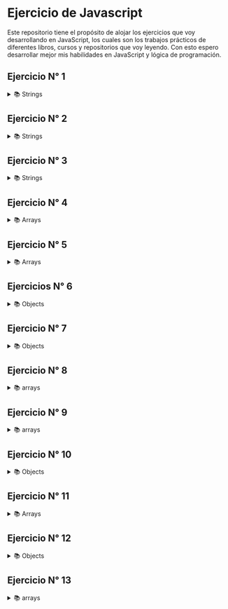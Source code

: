 # Ejercicio de Javascript

Este repositorio tiene el propósito de alojar los ejercicios que voy desarrollando en JavaScript, los cuales son los 
trabajos prácticos de diferentes libros, cursos y repositorios que voy leyendo.
Con esto espero desarrollar mejor mis habilidades en JavaScript y lógica de programación.

## Ejercicio N° 1

<details>
<summary>📚 Strings</summary>

Crear una variable que reciba un string y retorne la misma, pero agregando después de cada carácter su índice correspondiente. 
Es decir, que retorne el mismo string transformado de la siguiente forma.

```
    En el indice 0 posición 1 es igual a la letra C
    En el indice 1 posición 2 es igual a la letra a
    En el indice 2 posición 3 es igual a la letra r
    En el indice 3 posición 4 es igual a la letra l
    En el indice 4 posición 5 es igual a la letra o
    En el indice 5 posición 6 es igual a la letra s
```

</details>

## Ejercicio N° 2

<details>
<summary>📚 Strings</summary>

Escriba una función que reciba dos parámetros del tipo string. La función deberá retornar la cantidad de apariciones 
que tiene el segundo parámetro en el primer parámetro.

```js
console.log(contarOcurrencias("sarasa" "a")); // imprime 3
console.log(contarOcurrencias("sarasa" "z")); // imprime 0
```

</details>

## Ejercicio N° 3

<details>
<summary>📚 Strings</summary>
hacer una función que reciba un string y retorne el mismo string pero agregando después de cada carácter su indice. 
Es decir, que retorne el mismo string de la siguiente forma:

```js
console.log(agregarIndice("kawabonga")); // imprime "k0a1w2a3b4o5n6g7a8"
console.log(agregarIndice("casa")); // imprime "c0a1s2a3"
```

</details>

## Ejercicio N° 4

<details>
<summary>📚  Arrays</summary>

Hacer una función que reciba un array de string y retorne un string igual a la concatenación de todos sus elementos


```js
console.log(concatenar([ 's', 'a', 'r', 'a', 's', 'a' ])) // imprime "sarasa"
console.log(concatenar([ 'h', 'o', 'l', 'a' ])) // imprime "hola"
```

</details>

## Ejercicio N° 5

<details>
<summary>📚 Arrays</summary>

Hacer una función que reciba un array y retorne otro array con la misma cantidad de elementos, pero que cada elemento 
sea el tipo de dato del array original.

```js
console.log(transformarATipos([1, "casa", {}])); // imprime ["number", "string", "object"]
console.log(transformarATipos([function(){}, true])); // imprime ["function", "boolean"]
```
</details>

## Ejercicios N° 6

<details>
<summary>📚 Objects</summary>

Hacer una función que reciba un objeto y retorne un array con todos los valores de sus propiedades como elementos.

```js
console.log(aArrayDeValores({a: 1, b: "z", c: 3})); // imprime [1, "z", 3]
console.log(aArrayDeValores({a: "f", b: true})); // imprime ["f", true]

```

</details>

## Ejercicio N° 7

<details>
<summary>📚 Objects</summary>

Hacer una función que reciba un objeto el cual posee propiedades con valores de string como resultado de la 
concatenación de todos los valores de las propiedades del objeto. 

```js
console.log(concatenarObj({a: "h", b: "o", c: "l", d: "a"})) // imprime "hola"
console.log(concatenarObj({z: "sa", x: "ra", y: "sa"})) // imprime "sarasa"

```

</details>

## Ejercicio N° 8

<details>
<summary>📚 arrays</summary>

Hacer una función que reciba un array de palabras(strings) que retorne un array con la cantidad de vocales de cada palabra.

```js
console.log(contarVocales(["follow", "the", "white", "rabbit"])) // imprime [2, 1, 2, 2]
console.log(contarVocales(["Sigueme", "el", "Blanco", "Conejo"])) // imprime [4, 1, 2, 3]

```
El resultado o salida es el conteo de las vocales por cada string en el array de strings

</details>

## Ejercicio N° 9

<details>
<summary>📚 arrays</summary>

Crear una función que replique el funcionamiento de [Array reverse](https://developer.mozilla.org/en-US/docs/Web/JavaScript/Reference/Global_Objects/Array/reverse), o dicho de otra manera, codificar una función que reciba como parámetro un array, e invierta
el orden de los elementos.

```sh
> let myArray = ["abc", "def", "ghi", "jkl"];
undefined
> reverse(myArray);
true
> console.log(myArray);
['jkl', 'ghi', 'def', 'abc']
undefined
> reverse("esto no es un array");
false
> 
```

Tener en cuenta que si bien al invocar esta función se obtiene un resultado similar que al aplicar .reverse(), 
ademas se pide una funcionalidad adicional:
* retornar **true**: en el caso que el parámetro especificado sea un Array
* retornar **false**: en el caso que el parámetro especificado NO sea un Array.

</details>

## Ejercicio N° 10
<details>
<summary>📚 Objects</summary>

#### Parte 1

<details>

Escribir una función que reciba un objeto como primer parámetro _obj_ y un array _filtros_ de _strings_ como segundo 
parámetro. Dado un objeto particular, la función **filtrarKeys** deberá retornar una lista de las propiedades 
( es decir, una lista de keys) que contenga alguno de los elementos del array _filtros_ en su nombre. Es decir, 
debería comportarse de la siguiente manera:

```sh
filtrarKeys({ "a":1, "b":2, "c":3 }, ["a"])
["a"]
```

</details>

#### Parte 2
<details>

Agregar a la función **filtrarKeys** un tercer parámetro opcional que indique si se desea filtrar por inclusion 
o exclusion. Por defecto, es decir si ningún parámetro es especificado, la función deberá filtrar por inclusion.

```sh
filtrarKeys({ "a":1, "b":2, "c":3 }, ["a", "c"], true)
["b"]
filtrarKeys({ "a":1, "b":2, "c":3 }, ["a", "b", "c"], true)
[]
filtrarKeys({ "a":1, "b":2, "c":3 }, ["c"], true)
["a", "b"]
filtrarKeys({ "a":1, "b":2, "c":3 }, ["c"])
["c"]
```
</details>

##### Recursos

* [Working with objects](https://developer.mozilla.org/en-US/docs/Web/JavaScript/Guide/Working_with_Objects)
* [Object.keys](https://developer.mozilla.org/en-US/docs/Web/JavaScript/Reference/Global_Objects/Object/keys)
* [Objetos y sus keys](https://gist.github.com/a0viedo/57e0ffcc00cb5e5abc23)

</details>

## Ejercicio N° 11

<details>
<summary>📚 Arrays</summary>

Escribir una función _invertirYConcatenarArrays_ que reciba dos arrays, arr1 y arr2. Debe retornar **un único array**
(una  nuevo) con todos los elementos de arr1 y arr2 pero en orden inverso.

```js
invertirYconcatenarArrays(['a', 'b', 'c' ], ['x', 'y', 'z'])
['c', 'b', 'a', 'z', 'y', 'x']
```

Escribir dos versiones, una con **forEach** y la otra con for. **No esta permitido utilizar cualquier otro método
nativo de arrays**(especialmente reverse)

</details>

## Ejercicio N° 12

<details>
<summary>📚 Objects </summary>

Eres contratado por una empresa para desarrollar un algoritmo el cual permita clasificar a sus usuarios. Cada usuario es
representado como un objeto de javascript y sus keys son la propiedad del mismo. Por ejemplo:

```json
{
    nombre: "Homero Simpson",
    email: "homer@fox.com",
    edad: 33,
    direccion: "Siempreviva 123"
}
```
Se requiere escribir una función **filtrarUsuarios** que reciba un array **arr** como primer parámetro y un objeto **filtro**
como segundo parámetro. El array **arr** tendrá la siguiente forma:\

`[usuario1, usuario2, usuario3, ...]`

y el objeto **filtro**:

```json
{
    edad: 33
}
```

La función **filtrarUsuarios** deberá retornar un array (uno nuevo) que contenga a todos los usuarios que coincidan con lo
valores que posee el objeto **filtro**. Por ejemplo:

```js
let users = [
    {
        nombre: "Pedro Perez",
        email: "pp@gmail.com",
        edad: 45,
        direccion: "9 de julio 3555"
    },
    {
        nombre: "Eugenia Rismondo",
        email: "er@gmail.com",
        edad: 19,
        direccion: "9 de julio 3550"
    }
];

let filtro = {
    edad: 45
};

filtrarUsuarios(user, filtro) // retorna el objeto que corresponde al primer usuario, Pedro Perez.

let filtro2 = {
    edad: 55
};

filtrarUsuarios(users, filtro2) // retorna un array vació []

```
</details>

## Ejercicio N° 13

<details>
<summary>📚 arrays</summary>

Escribir una función _imprimerImpares_ que reciba un array e imprima por pantalla todos sus elementos de indice impar.
**Por ejemplo**:

```js
console.log(imprimirImpares(["p1", "i1", "p2", "i2", "p3"])) // imprime "i1", "i2"

```
La función imprimerImpares debe utilizar el método forEach de arrays. Es **mandatorio** leer la [documentación](https://developer.mozilla.org/es/docs/Web/JavaScript/Reference/Global_Objects/Array/forEach) sobre _forEach_ al menos 2 veces.

**Bonus**: Escribir la función _imprimirImpares_ pero en vez de imprimir los elementos impares que los retorne en un array nuevo. 

</details>
